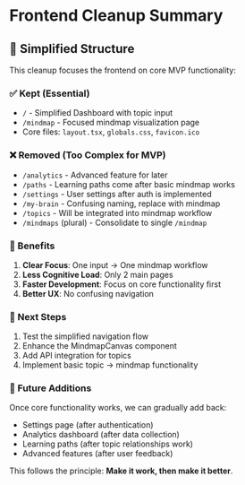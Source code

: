 # Frontend Cleanup Summary

## 🧹 Simplified Structure

This cleanup focuses the frontend on core MVP functionality:

### ✅ Kept (Essential)
- `/` - Simplified Dashboard with topic input
- `/mindmap` - Focused mindmap visualization page
- Core files: `layout.tsx`, `globals.css`, `favicon.ico`

### ❌ Removed (Too Complex for MVP)
- `/analytics` - Advanced feature for later
- `/paths` - Learning paths come after basic mindmap works  
- `/settings` - User settings after auth is implemented
- `/my-brain` - Confusing naming, replace with mindmap
- `/topics` - Will be integrated into mindmap workflow
- `/mindmaps` (plural) - Consolidate to single `/mindmap`

### 🎯 Benefits
1. **Clear Focus**: One input → One mindmap workflow
2. **Less Cognitive Load**: Only 2 main pages
3. **Faster Development**: Focus on core functionality first
4. **Better UX**: No confusing navigation

### 🚀 Next Steps
1. Test the simplified navigation flow
2. Enhance the MindmapCanvas component
3. Add API integration for topics
4. Implement basic topic → mindmap functionality

### 🔄 Future Additions
Once core functionality works, we can gradually add back:
- Settings page (after authentication)
- Analytics dashboard (after data collection) 
- Learning paths (after topic relationships work)
- Advanced features (after user feedback)

This follows the principle: **Make it work, then make it better**.
